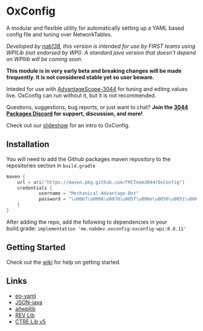 # OxConfig
A modular and flexible utility for automatically setting up a YAML based config file and tuning over NetworkTables.

_Developed by [nab138](https://github.com/nab138), this version is intended for use by FIRST teams using WPILib (not endorsed by WPI). A standard java version that doesn't depend on WPIlib will be coming soon._

**This module is in very early beta and breaking changes will be made frequently. It is not considered stable yet so user beware.**

Inteded for use with [AdvantageScope-3044](https://github.com/FRCTeam3044/AdvantageScope-3044/) for tuning and editng values live. OxConfig can run without it, but it is not recommended.

Questions, suggestions, bug reports, or just want to chat? **Join the [3044 Packages Discord](https://discord.gg/ypRWZGnW66) for support, discussion, and more!**

Check out our [slideshow](https://docs.google.com/presentation/d/1QuVK_aaOHk0eIedKAgRVHNj8FFaLIJ0PjUWnntIh-NE/edit?usp=sharing) for an intro to OxConfig.

## Installation
You will need to add the Github packages maven repository to the repositories section in `build.gradle`
```gradle
maven {
    url = uri("https://maven.pkg.github.com/FRCTeam3044/OxConfig")
    credentials {
            username = "Mechanical-Advantage-Bot"
            password = "\u0067\u0068\u0070\u005f\u006e\u0056\u0051\u006a\u0055\u004f\u004c\u0061\u0079\u0066\u006e\u0078\u006e\u0037\u0051\u0049\u0054\u0042\u0032\u004c\u004a\u006d\u0055\u0070\u0073\u0031\u006d\u0037\u004c\u005a\u0030\u0076\u0062\u0070\u0063\u0051"
    }
}
```

After adding the repo, add the following to dependencies in your build.grade:
`implementation 'me.nabdev.oxconfig:oxconfig-wpi:0.0.11'`

## Getting Started
Check out the [wiki](https://github.com/FRCTeam3044/OxConfig/wiki) for help on getting started.

## Links
- [eo-yaml](https://github.com/decorators-squad/eo-yaml)
- [JSON-java](https://github.com/stleary/JSON-java)
- [allwpilib](https://github.com/wpilibsuite/allwpilib)
- [REV Lib](https://docs.revrobotics.com/sparkmax/software-resources/spark-max-api-information)
- [CTRE Lib v5](https://v5.docs.ctr-electronics.com/en/stable/)
